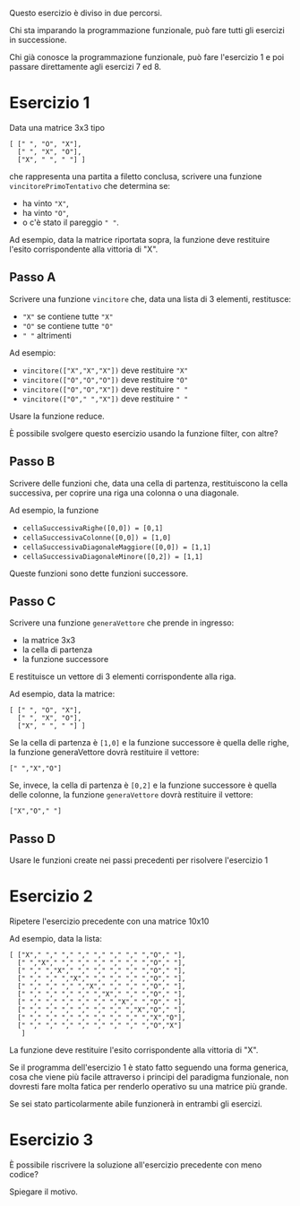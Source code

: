 Questo esercizio è diviso in due percorsi.

Chi sta imparando la programmazione funzionale, può fare tutti gli esercizi in successione.

Chi già conosce la programmazione funzionale, può fare l'esercizio 1 e poi passare direttamente agli esercizi 7 ed 8.

# Esercizio 1

Data una matrice 3x3 tipo

    [ [" ", "O", "X"],
      [" ", "X", "O"],
      ["X", " ", " "] ]

che rappresenta una partita a filetto conclusa,
scrivere una funzione `vincitorePrimoTentativo` che determina se:
* ha vinto `"X"`,
* ha vinto `"O"`,
* o c'è stato il pareggio `" "`.

Ad esempio, data la matrice riportata sopra, la funzione deve restituire l'esito corrispondente alla vittoria di "X".

## Passo A

Scrivere una funzione `vincitore` che, data una lista  di 3 elementi, restitusce:
* `"X"` se contiene tutte `"X"`
* `"O"` se contiene tutte `"O"`
* `" "` altrimenti

Ad esempio:
* `vincitore(["X","X","X"])` deve restituire `"X"`
* `vincitore(["O","O","O"])` deve restituire `"O"`
* `vincitore(["O","O","X"])` deve restituire `" "`
* `vincitore(["O"," ","X"])` deve restituire `" "`

Usare la funzione reduce.

È possibile svolgere questo esercizio usando la funzione filter, con altre?

## Passo B

Scrivere delle funzioni che, data una cella di partenza, restituiscono la cella
successiva, per coprire una riga una colonna o una diagonale.

Ad esempio, la funzione
* `cellaSuccessivaRighe([0,0]) = [0,1]`
* `cellaSuccessivaColonne([0,0]) = [1,0]`
* `cellaSuccessivaDiagonaleMaggiore([0,0]) = [1,1]`
* `cellaSuccessivaDiagonaleMinore([0,2]) = [1,1]`

Queste funzioni sono dette funzioni successore.


## Passo C

Scrivere una funzione `generaVettore` che prende in ingresso:
* la matrice 3x3
* la cella di partenza
* la funzione successore

E restituisce un vettore di 3 elementi corrispondente alla riga.

Ad esempio, data la matrice:

    [ [" ", "O", "X"],
      [" ", "X", "O"],
      ["X", " ", " "] ]

Se la cella di partenza è `[1,0]` e la funzione successore è quella delle righe,
la funzione generaVettore dovrà restituire il vettore:

`[" ","X","O"]`

Se, invece, la cella di partenza è `[0,2]` e la funzione successore è quella delle colonne,
la funzione `generaVettore` dovrà restituire il vettore:

`["X","O"," "]`

## Passo D

Usare le funzioni create nei passi precedenti per risolvere l'esercizio 1

# Esercizio 2

Ripetere l'esercizio precedente con una matrice 10x10

Ad esempio, data la lista:

    [ ["X"," "," "," "," "," "," "," ","O"," "],
      [" ","X"," "," "," "," "," "," ","O"," "],
      [" "," ","X"," "," "," "," "," ","O"," "],
      [" "," "," ","X"," "," "," "," ","O"," "],
      [" "," "," "," ","X"," "," "," ","O"," "],
      [" "," "," "," "," ","X"," "," ","O"," "],
      [" "," "," "," "," "," ","X"," ","O"," "],
      [" "," "," "," "," "," "," ","X","O"," "],
      [" "," "," "," "," "," "," "," ","X","O"],
      [" "," "," "," "," "," "," "," ","O","X"]
       ]


La funzione deve restituire l'esito corrispondente alla vittoria di "X".

Se il programma dell'esercizio 1 è stato fatto seguendo una forma generica, cosa che viene più facile attraverso i principi del paradigma funzionale,
non dovresti fare molta fatica per renderlo operativo su una matrice più grande.

Se sei stato particolarmente abile funzionerà in entrambi gli esercizi.

# Esercizio 3

È possibile riscrivere la soluzione all'esercizio precedente con meno codice?

Spiegare il motivo.
